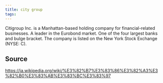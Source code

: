 ```yaml
---
title: city group
tags: 
---
```


Citigroup Inc. is a Manhattan-based holding company for financial-related businesses. A leader in the Eurobond market. One of the four largest banks and bulge bracket. The company is listed on the New York Stock Exchange (NYSE: C).

## Source
https://ja.wikipedia.org/wiki/%E3%82%B7%E3%83%86%E3%82%A3%E3%82%B0%E3%83%AB%E3%83%BC%E3%83%97
